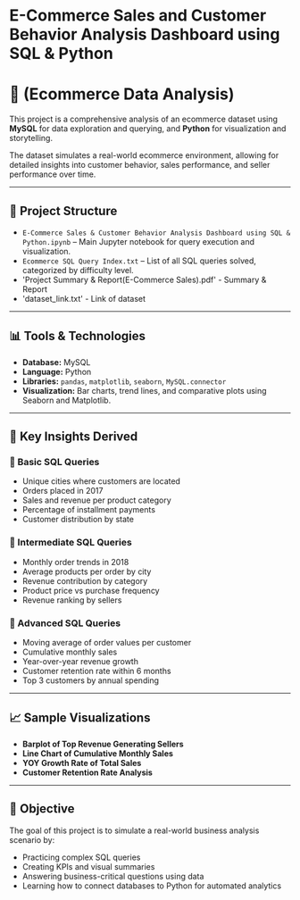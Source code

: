 
# E-Commerce Sales and Customer Behavior Analysis Dashboard using SQL & Python 
# 🛒 (Ecommerce Data Analysis) 

This project is a comprehensive analysis of an ecommerce dataset using **MySQL** for data exploration and querying, and **Python** for visualization and storytelling.

The dataset simulates a real-world ecommerce environment, allowing for detailed insights into customer behavior, sales performance, and seller performance over time.

---

## 📂 Project Structure

- `E-Commerce Sales & Customer Behavior Analysis Dashboard using SQL & Python.ipynb` – Main Jupyter notebook for query execution and visualization.
- `Ecommerce SQL Query Index.txt` – List of all SQL queries solved, categorized by difficulty level.
- 'Project Summary & Report(E-Commerce Sales).pdf' - Summary & Report
- 'dataset_link.txt' - Link of dataset

---

## 📊 Tools & Technologies

- **Database:** MySQL
- **Language:** Python
- **Libraries:** `pandas`, `matplotlib`, `seaborn`, `MySQL.connector`
- **Visualization:** Bar charts, trend lines, and comparative plots using Seaborn and Matplotlib.

---

## 🧠 Key Insights Derived

### 🔹 Basic SQL Queries
- Unique cities where customers are located
- Orders placed in 2017
- Sales and revenue per product category
- Percentage of installment payments
- Customer distribution by state

### 🔸 Intermediate SQL Queries
- Monthly order trends in 2018
- Average products per order by city
- Revenue contribution by category
- Product price vs purchase frequency
- Revenue ranking by sellers

### 🔻 Advanced SQL Queries
- Moving average of order values per customer
- Cumulative monthly sales
- Year-over-year revenue growth
- Customer retention rate within 6 months
- Top 3 customers by annual spending

---

## 📈 Sample Visualizations

- **Barplot of Top Revenue Generating Sellers**
- **Line Chart of Cumulative Monthly Sales**
- **YOY Growth Rate of Total Sales**
- **Customer Retention Rate Analysis**

---

## 🎯 Objective

The goal of this project is to simulate a real-world business analysis scenario by:
- Practicing complex SQL queries
- Creating KPIs and visual summaries
- Answering business-critical questions using data
- Learning how to connect databases to Python for automated analytics
